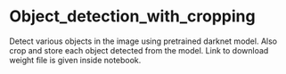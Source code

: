 # Object_detection_with_cropping
Detect various objects in the image using pretrained darknet model.
Also crop and store each object detected from the model.
Link to download weight file is given inside notebook.
